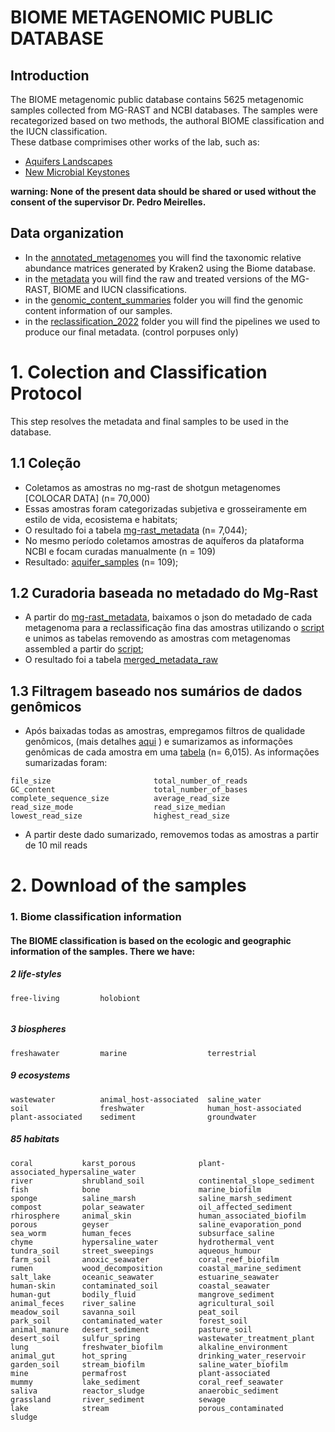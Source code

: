 # BIOME METAGENOMIC PUBLIC DATABASE

## Introduction  
  
The BIOME metagenomic public database contains 5625 metagenomic samples collected from MG-RAST and NCBI databases. The samples were recategorized based on two methods, the authoral BIOME classification and the IUCN classification.  
These datbase comprimises other works of the lab, such as:
- [Aquifers Landscapes](https://github.com/MeirellesLab/aquifer_metagenomes)
- [New Microbial Keystones](https://github.com/MeirellesLab/keystones_paper)

**warning: None of the present data should be shared or used without the consent of the supervisor Dr. Pedro Meirelles.**

## Data organization
- In the [annotated_metagenomes](annotated_metagenomes/) you will find the taxonomic relative abundance matrices generated by Kraken2 using the Biome database.  
- in the [metadata](metadata/) you will find the raw and treated versions of the MG-RAST, BIOME and IUCN classifications.  
- in the [genomic_content_summaries](genomic_content_summaries/) folder you will find the genomic content information of our samples.  
- in the [reclassification_2022](reclassification_2022/) folder you will find the pipelines we used to produce our final metadata. (control porpuses only)  

# 1. Colection and Classification Protocol 
This step resolves the metadata and final samples to be used in the database.

## 1.1 Coleção  
- Coletamos as amostras no mg-rast de shotgun metagenomes [COLOCAR DATA] (n= 70,000)  
- Essas amostras foram categorizadas subjetiva e grosseiramente em estilo de vida, ecosistema e habitats;  
- O resultado foi a tabela [mg-rast_metadata](reclassification_2022/01_original_data/mg-rast_metadata.csv) (n= 7,044);  
- No mesmo período coletamos amostras de aquíferos da plataforma NCBI e focam curadas manualmente (n = 109)  
- Resultado: [aquifer_samples](reclassification_2022/01_original_data/aquifer_samples.csv) (n= 109);  

    
## 1.2 Curadoria baseada no metadado do Mg-Rast
- A partir do [mg-rast_metadata](reclassification_2022/01_original_data/mg-rast_metadata.csv), baixamos o json do metadado de cada metagenoma para a reclassificação fina das amostras utilizando o [script](Python/mgrast_download_metadata.py) e unimos as tabelas removendo as amostras com metagenomas assembled a partir do [script](R/merge_tables.R);  
- O resultado foi a tabela [merged_metadata_raw](reclassification_2022/04_final_merge_and_reclassification/biome_classification/merged_metadata_raw.csv)  

## 1.3 Filtragem baseado nos sumários de dados genômicos
- Após baixadas todas as amostras, empregamos filtros de qualidade genômicos, (mais detalhes [aqui](link_do_download) ) e sumarizamos as informações genômicas de cada amostra em uma [tabela](genomic_content_summaries/genomic_content_summaries.csv) (n= 6,015). As informações sumarizadas foram:  
```
file_size                       total_number_of_reads
GC_content                      total_number_of_bases
complete_sequence_size          average_read_size
read_size_mode                  read_size_median
lowest_read_size                highest_read_size
```
- A partir deste dado sumarizado, removemos todas as amostras a partir de 10 mil reads

# 2. Download of the samples

























































  
### 1. Biome classification information  

#### The BIOME classification is based on the ecologic and geographic information of the samples. There we have:  
  
##### 2 life-styles   
```
free-living         holobiont
  
```
##### 3 biospheres  
```
freshawater         marine                  terrestrial
```
  
##### 9 ecosystems  
```
wastewater          animal_host-associated  saline_water 
soil                freshwater              human_host-associated
plant-associated    sediment                groundwater
```

##### 85 habitats  
                                                                                                                                                       
```
coral           karst_porous              plant-associated_hypersaline_water
river           shrubland_soil            continental_slope_sediment
fish            bone                      marine_biofilm
sponge          saline_marsh              saline_marsh_sediment
compost         polar_seawater            oil_affected_sediment
rhirosphere     animal_skin               human_associated_biofilm
porous          geyser                    saline_evaporation_pond
sea_worm        human_feces               subsurface_saline
chyme           hypersaline_water         hydrothermal_vent
tundra_soil     street_sweepings          aqueous_humour
farm_soil       anoxic_seawater           coral_reef_biofilm
rumen           wood_decomposition        coastal_marine_sediment
salt_lake       oceanic_seawater          estuarine_seawater
human-skin      contaminated_soil         coastal_seawater
human-gut       bodily_fluid              mangrove_sediment
animal_feces    river_saline              agricultural_soil
meadow_soil     savanna_soil              peat_soil
park_soil       contaminated_water        forest_soil
animal_manure   desert_sediment           pasture_soil
desert_soil     sulfur_spring             wastewater_treatment_plant
lung            freshwater_biofilm        alkaline_environment
animal_gut      hot_spring                drinking_water_reservoir
garden_soil     stream_biofilm            saline_water_biofilm
mine            permafrost                plant-associated
mummy           lake_sediment             coral_reef_seawater
saliva          reactor_sludge            anaerobic_sediment
grassland       river_sediment            sewage
lake            stream                    porous_contaminated
sludge

```







